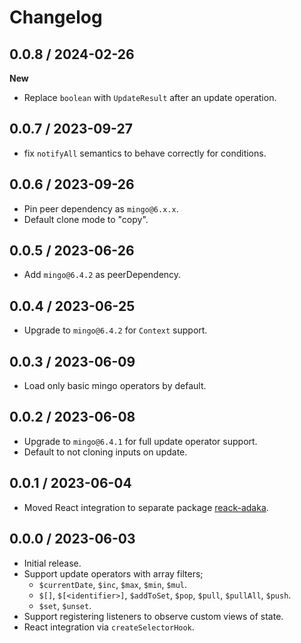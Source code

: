 # Changelog

## 0.0.8 / 2024-02-26
**New**
- Replace `boolean` with `UpdateResult` after an update operation.

## 0.0.7 / 2023-09-27
- fix `notifyAll` semantics to behave correctly for conditions.

## 0.0.6 / 2023-09-26
- Pin peer dependency as `mingo@6.x.x`.
- Default clone mode to "copy".

## 0.0.5 / 2023-06-26
- Add `mingo@6.4.2` as peerDependency.

## 0.0.4 / 2023-06-25
- Upgrade to `mingo@6.4.2` for `Context` support.

## 0.0.3 / 2023-06-09
- Load only basic mingo operators by default.

## 0.0.2 / 2023-06-08
- Upgrade to `mingo@6.4.1` for full update operator support.
- Default to not cloning inputs on update.

## 0.0.1 / 2023-06-04
- Moved React integration to separate package [reack-adaka](https://www.npmjs.com/package/react-adaka).

## 0.0.0 / 2023-06-03

- Initial release.
- Support update operators with array filters;
  - `$currentDate`, `$inc`, `$max`, `$min`, `$mul`.
  - `$[]`, `$[<identifier>]`, `$addToSet`, `$pop`, `$pull`, `$pullAll`, `$push`.
  - `$set`, `$unset`.
- Support registering listeners to observe custom views of state.
- React integration via `createSelectorHook`.
